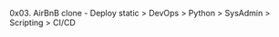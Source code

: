 0x03. AirBnB clone - Deploy static              > DevOps                                                > Python                                                > SysAdmin                                              > Scripting                                             > CI/CD
